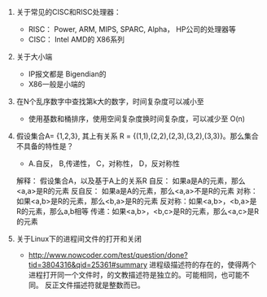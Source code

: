 1. 关于常见的CISC和RISC处理器：
    + RISC： Power, ARM, MIPS, SPARC, Alpha， HP公司的处理器等
    + CISC： Intel AMD的 X86系列

2. 关于大小端
    + IP报文都是 Bigendian的
    + X86一般是小端的

3. 在N个乱序数字中查找第k大的数字，时间复杂度可以减小至
    + 使用基数和桶排序，使用空间复杂度换时间复杂度，可以减少至 O(n)

4.  假设集合A= {1,2,3}, 其上有关系 R = {(1,1),(2,2),(2,3),(3,2),(3,3)}。那么集合不具备的特性是？
    + A.自反， B,传递性， C，对称性， D，反对称性

    解释：
        假设集合A，以及基于A上的关系R
        自反： 如果a是A的元素，那么<a,a>是R的元素 
        反自反： 如果a是A的元素，那么<a,a>不是R的元素 
        对称：如果<a,b>是R的元素，那么<b,a>是R的元素 
        反对称：如果<a,b>，<b,a>是R的元素，那么a,b相等 
        传递：如果<a,b>，<b,c>是R的元素，那么<a,c>是R的元素

5. 关于Linux下的进程间文件的打开和关闭 
    + http://www.nowcoder.com/test/question/done?tid=3804316&qid=25361#summary
    进程级描述符的存在的，使得两个进程打开同一个文件时，的文教描述符是独立的。可能相同，也可能不同。
    反正文件描述符就是整数而已。
